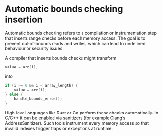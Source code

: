 # Automatic bounds checking insertion

Automatic bounds checking refers to a compilation or instrumentation step that inserts range checks before each memory access. The goal is to prevent out‑of‑bounds reads and writes, which can lead to undefined behaviour or security issues.

A compiler that inserts bounds checks might transform

```c
value = arr[i];
```
into
```c
if (i >= 0 && i < array_length) {
    value = arr[i];
} else {
    handle_bounds_error();
}
```

High‑level languages like Rust or Go perform these checks automatically. In C/C++ it can be enabled via sanitizers (for example Clang’s AddressSanitizer). Such tools instrument every memory access so that invalid indexes trigger traps or exceptions at runtime.

